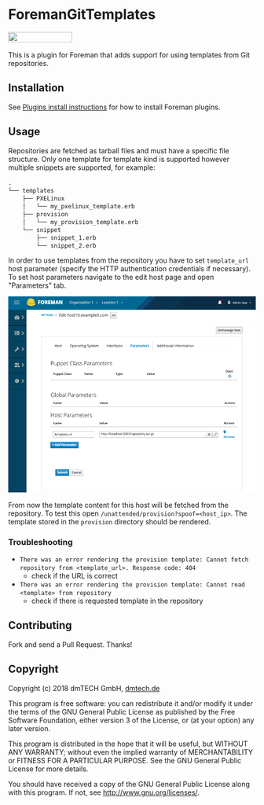 # ForemanGitTemplates

[<img src="https://opensourcelogos.aws.dmtech.cloud/dmTECH_opensource_logo.svg" height="21" width="130">](https://www.dmtech.de/)

This is a plugin for Foreman that adds support for using templates from Git repositories.

## Installation

See [Plugins install instructions](https://theforeman.org/plugins/) for how to install Foreman plugins.

## Usage

Repositories are fetched as tarball files and must have a specific file structure. Only one template for template kind is supported however multiple snippets are supported, for example:

```
.
└── templates
    ├── PXELinux
    │   └── my_pxelinux_template.erb
    ├── provision
    │   └── my_provision_template.erb
    └── snippet
        ├── snippet_1.erb
        └── snippet_2.erb
```

In order to use templates from the repository you have to set `template_url` host parameter (specify the HTTP authentication credentials if necessary). To set host parameters navigate to the edit host page and open "Parameters" tab.

![Host Parameters](./doc/images/host_parameters.png)

From now the template content for this host will be fetched from the repository. To test this open `/unattended/provision?spoof=<host_ip>`. The template stored in the `provision` directory should be rendered.

### Troubleshooting

- `There was an error rendering the provision template: Cannot fetch repository from <template_url>. Response code: 404`
  - check if the URL is correct
- `There was an error rendering the provision template: Cannot read <template> from repository`
  - check if there is requested template in the repository

## Contributing

Fork and send a Pull Request. Thanks!

## Copyright

Copyright (c) 2018 dmTECH GmbH, [dmtech.de](https://www.dmtech.de/)

This program is free software: you can redistribute it and/or modify
it under the terms of the GNU General Public License as published by
the Free Software Foundation, either version 3 of the License, or
(at your option) any later version.

This program is distributed in the hope that it will be useful,
but WITHOUT ANY WARRANTY; without even the implied warranty of
MERCHANTABILITY or FITNESS FOR A PARTICULAR PURPOSE.  See the
GNU General Public License for more details.

You should have received a copy of the GNU General Public License
along with this program.  If not, see <http://www.gnu.org/licenses/>.
